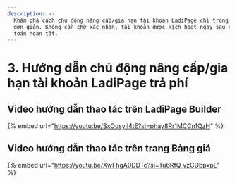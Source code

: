 ```yaml
---
description: >-
  Khám phá cách chủ động nâng cấp/gia hạn tài khoản LadiPage chỉ trong vài bước
  đơn giản. Không cần chờ xác nhận, tài khoản được kích hoạt ngay sau khi thanh
  toán hoàn tất.
---
```


# 3. Hướng dẫn chủ động nâng cấp/gia hạn tài khoản LadiPage trả phí

## Video hướng dẫn thao tác trên LadiPage Builder

{% embed url="https://youtu.be/SxOusyil4tE?si=phay8Rr1MCCn1QzH" %}

## Video hướng dẫn thao tác trên trang Bảng giá

{% embed url="https://youtu.be/XwFhgA0DDTc?si=Tu6RfQ_vzCUbpxpL" %}
